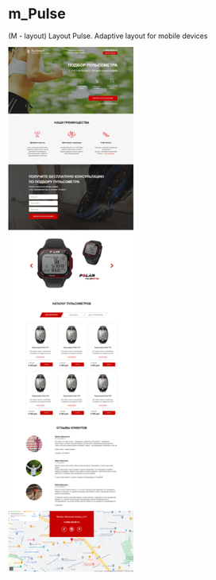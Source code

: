 # m_Pulse
(M - layout) Layout Pulse. Adaptive layout for mobile devices

<img src="Pulse.png" width="50%">

